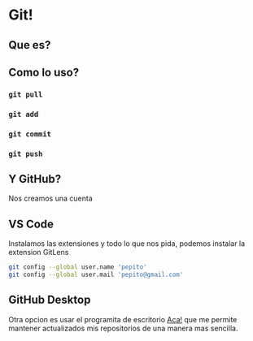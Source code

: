 # Git! 

## Que es?

## Como lo uso?

### `git pull`

### `git add`

### `git commit`

### `git push`


## Y GitHub?

Nos creamos una cuenta

## VS Code

Instalamos las extensiones y todo lo que nos pida, podemos instalar la extension GitLens

```bash
git config --global user.name 'pepito'
git config --global user.mail 'pepito@gmail.com'
```

## GitHub Desktop

Otra opcion es usar el programita de escritorio [Aca!](https://desktop.github.com/) que me permite mantener actualizados mis repositorios de una manera mas sencilla.
